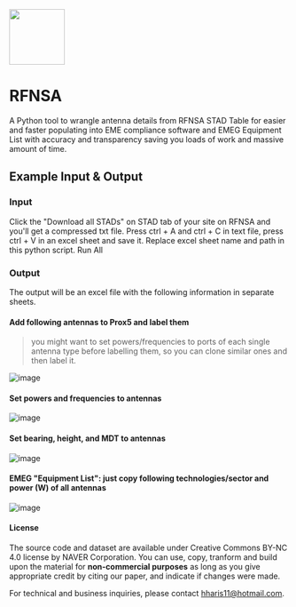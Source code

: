 <img src="https://user-images.githubusercontent.com/45975234/235141428-91ee5bfb-5b94-4f8d-a2db-a92a0f024d25.png" height="100" >

# RFNSA

A Python tool to wrangle antenna details from RFNSA STAD Table for easier and faster populating into EME compliance software and EMEG Equipment List with accuracy and transparency saving you loads of work and massive amount of time.


## Example Input & Output

### Input
Click the "Download all STADs" on STAD tab of your site on RFNSA and you'll get a compressed txt file. Press ctrl + A and ctrl + C in text file, press ctrl + V in an excel sheet and save it. Replace excel sheet name and path in this python script. Run All

### Output

The output will be an excel file with the following information in separate sheets. 

#### Add following antennas to Prox5 and label them
> you might want to set powers/frequencies to ports of each single antenna type before labelling them, so you can clone similar ones and then label it. 

![image](https://github.com/hassanharis/RFNSA-STAD-Wrangler/assets/45975234/830267c8-84f9-4093-a639-5ed3aca63910)

#### Set powers and frequencies to antennas 

![image](https://github.com/hassanharis/RFNSA-STAD-Wrangler/assets/45975234/5ec8a97c-313f-44d8-9acb-b3cdb905a50e)

#### Set bearing, height, and MDT to antennas 

![image](https://github.com/hassanharis/RFNSA-STAD-Wrangler/assets/45975234/8851cc88-70bb-4a8e-bd3f-0c019042dd1e)


#### EMEG "Equipment List": just copy following technologies/sector and power (W) of all antennas

![image](https://github.com/hassanharis/RFNSA-STAD-Wrangler/assets/45975234/4bce12d0-04c2-470a-81b0-e1dd1d995cf0)

#### License

The source code and dataset are available under Creative Commons BY-NC 4.0 license by NAVER Corporation. You can use, copy, tranform and build upon the material for **non-commercial purposes** as long as you give appropriate credit by citing our paper, and indicate if changes were made.

For technical and business inquiries, please contact hharis11@hotmail.com.


